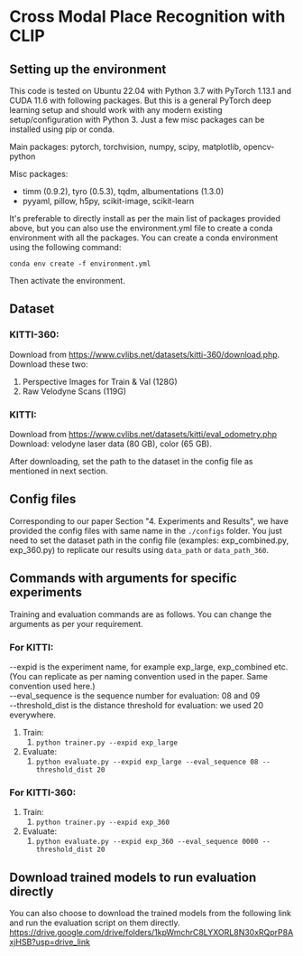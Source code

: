 # Cross Modal Place Recognition with CLIP

## Setting up the environment
This code is tested on Ubuntu 22.04 with Python 3.7 with PyTorch 1.13.1 and CUDA 11.6 with following packages. But this is a general PyTorch deep learning setup and should work with any modern existing setup/configuration with Python 3. Just a few misc packages can be installed using pip or conda.

Main packages:
pytorch, torchvision, numpy, scipy, matplotlib, opencv-python  

Misc packages:
* timm (0.9.2), tyro (0.5.3), tqdm, albumentations (1.3.0)
* pyyaml, pillow, h5py, scikit-image, scikit-learn


It's preferable to directly install as per the main list of packages provided above, but you can also use the environment.yml file to create a conda environment with all the packages. You can create a conda environment using the following command:

```conda env create -f environment.yml ```

Then activate the environment.

## Dataset
### KITTI-360:
Download from https://www.cvlibs.net/datasets/kitti-360/download.php.   
Download these two:
1. Perspective Images for Train & Val (128G)  
2. Raw Velodyne Scans (119G)

### KITTI:
Download from https://www.cvlibs.net/datasets/kitti/eval_odometry.php   
Download: velodyne laser data (80 GB), color (65 GB).

After downloading, set the path to the dataset in the config file as mentioned in next section.


## Config files
Corresponding to our paper Section "4. Experiments and Results", we have provided the config files with same name in the `./configs` folder. You just need to set the dataset path in the config file (examples: exp_combined.py, exp_360.py) to replicate our results using `data_path` or `data_path_360`.


## Commands with arguments for specific experiments

Training and evaluation commands are as follows. You can change the arguments as per your requirement.   

### For KITTI:
--expid is the experiment name, for example exp_large, exp_combined etc. (You can replicate as per naming convention used in the paper. Same convention used here.)    
--eval_sequence is the sequence number for evaluation: 08 and 09    
--threshold_dist is the distance threshold for evaluation: we used 20 everywhere.   
1. Train:  
    1. `python trainer.py --expid exp_large`  
2. Evaluate:  
    1. `python evaluate.py --expid exp_large --eval_sequence 08 --threshold_dist 20`  

### For KITTI-360:
1. Train:  
    1. `python trainer.py --expid exp_360`  
2. Evaluate:  
    1. `python evaluate.py --expid exp_360 --eval_sequence 0000 --threshold_dist 20`

## Download trained models to run evaluation directly

You can also choose to download the trained models from the following link and run the evaluation script on them directly.
https://drive.google.com/drive/folders/1kpWmchrC8LYXORL8N30xRQprP8AxjHSB?usp=drive_link

